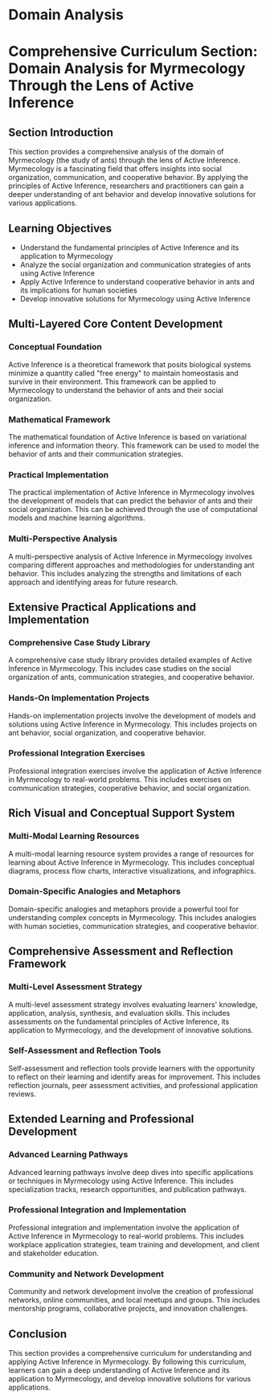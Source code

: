 # Domain Analysis

# Comprehensive Curriculum Section: Domain Analysis for Myrmecology Through the Lens of Active Inference

## Section Introduction
This section provides a comprehensive analysis of the domain of Myrmecology (the study of ants) through the lens of Active Inference. Myrmecology is a fascinating field that offers insights into social organization, communication, and cooperative behavior. By applying the principles of Active Inference, researchers and practitioners can gain a deeper understanding of ant behavior and develop innovative solutions for various applications.

## Learning Objectives
- Understand the fundamental principles of Active Inference and its application to Myrmecology
- Analyze the social organization and communication strategies of ants using Active Inference
- Apply Active Inference to understand cooperative behavior in ants and its implications for human societies
- Develop innovative solutions for Myrmecology using Active Inference

## Multi-Layered Core Content Development

### Conceptual Foundation
Active Inference is a theoretical framework that posits biological systems minimize a quantity called "free energy" to maintain homeostasis and survive in their environment. This framework can be applied to Myrmecology to understand the behavior of ants and their social organization.

### Mathematical Framework
The mathematical foundation of Active Inference is based on variational inference and information theory. This framework can be used to model the behavior of ants and their communication strategies.

### Practical Implementation
The practical implementation of Active Inference in Myrmecology involves the development of models that can predict the behavior of ants and their social organization. This can be achieved through the use of computational models and machine learning algorithms.

### Multi-Perspective Analysis
A multi-perspective analysis of Active Inference in Myrmecology involves comparing different approaches and methodologies for understanding ant behavior. This includes analyzing the strengths and limitations of each approach and identifying areas for future research.

## Extensive Practical Applications and Implementation

### Comprehensive Case Study Library
A comprehensive case study library provides detailed examples of Active Inference in Myrmecology. This includes case studies on the social organization of ants, communication strategies, and cooperative behavior.

### Hands-On Implementation Projects
Hands-on implementation projects involve the development of models and solutions using Active Inference in Myrmecology. This includes projects on ant behavior, social organization, and cooperative behavior.

### Professional Integration Exercises
Professional integration exercises involve the application of Active Inference in Myrmecology to real-world problems. This includes exercises on communication strategies, cooperative behavior, and social organization.

## Rich Visual and Conceptual Support System

### Multi-Modal Learning Resources
A multi-modal learning resource system provides a range of resources for learning about Active Inference in Myrmecology. This includes conceptual diagrams, process flow charts, interactive visualizations, and infographics.

### Domain-Specific Analogies and Metaphors
Domain-specific analogies and metaphors provide a powerful tool for understanding complex concepts in Myrmecology. This includes analogies with human societies, communication strategies, and cooperative behavior.

## Comprehensive Assessment and Reflection Framework

### Multi-Level Assessment Strategy
A multi-level assessment strategy involves evaluating learners' knowledge, application, analysis, synthesis, and evaluation skills. This includes assessments on the fundamental principles of Active Inference, its application to Myrmecology, and the development of innovative solutions.

### Self-Assessment and Reflection Tools
Self-assessment and reflection tools provide learners with the opportunity to reflect on their learning and identify areas for improvement. This includes reflection journals, peer assessment activities, and professional application reviews.

## Extended Learning and Professional Development

### Advanced Learning Pathways
Advanced learning pathways involve deep dives into specific applications or techniques in Myrmecology using Active Inference. This includes specialization tracks, research opportunities, and publication pathways.

### Professional Integration and Implementation
Professional integration and implementation involve the application of Active Inference in Myrmecology to real-world problems. This includes workplace application strategies, team training and development, and client and stakeholder education.

### Community and Network Development
Community and network development involve the creation of professional networks, online communities, and local meetups and groups. This includes mentorship programs, collaborative projects, and innovation challenges.

## Conclusion
This section provides a comprehensive curriculum for understanding and applying Active Inference in Myrmecology. By following this curriculum, learners can gain a deep understanding of Active Inference and its application to Myrmecology, and develop innovative solutions for various applications.